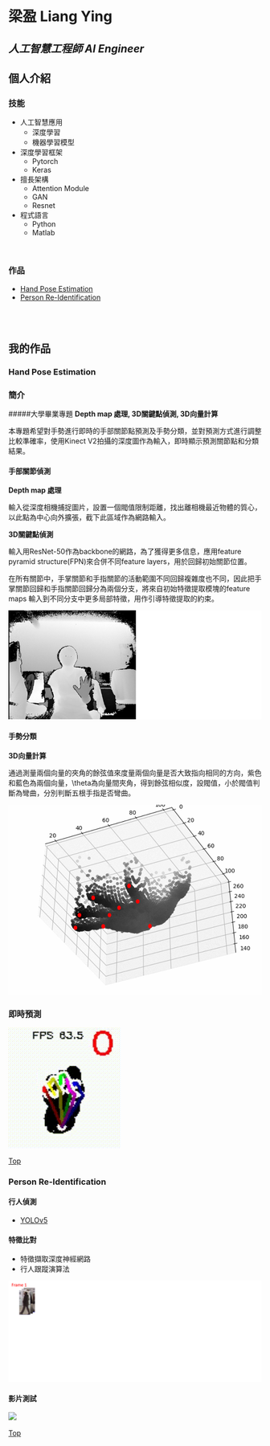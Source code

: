 # 梁盈 Liang Ying
## *人工智慧工程師 AI Engineer*

## 個人介紹


### 技能
* 人工智慧應用
  * 深度學習
  * 機器學習模型
* 深度學習框架
  * Pytorch
  * Keras
* 擅長架構
  * Attention Module
  * GAN
  * Resnet
* 程式語言
  * Python
  * Matlab  
<br>  
    
### 作品
- [Hand Pose Estimation](#hand-pose-estimation)
- [Person Re-Identification](#person-re-identification)

<br>
<br>

## 我的作品

### Hand Pose Estimation
### 簡介
#####大學畢業專題
**Depth map 處理, 3D關鍵點偵測, 3D向量計算**

本專題希望對手勢進行即時的手部關節點預測及手勢分類，並對預測方式進行調整比較準確率，使用Kinect V2拍攝的深度圖作為輸入，即時顯示預測關節點和分類結果。
#### 手部關節偵測
**Depth map 處理**

輸入從深度相機捕捉圖片，設置一個閥值限制距離，找出離相機最近物體的質心，以此點為中心向外擴張，截下此區域作為網路輸入。
  
**3D關鍵點偵測**

輸入用ResNet-50作為backbone的網路，為了獲得更多信息，應用feature pyramid structure(FPN)來合併不同feature layers，用於回歸初始關節位置。

在所有關節中，手掌關節和手指關節的活動範圍不同回歸複雜度也不同，因此把手掌關節回歸和手指關節回歸分為兩個分支，將來自初始特徵提取模塊的feature maps 輸入到不同分支中更多局部特徵，用作引導特徵提取的約束。


<img src="/depthmap2point.gif"/>
<br>

#### 手勢分類
**3D向量計算**

通過測量兩個向量的夾角的餘弦值來度量兩個向量是否大致指向相同的方向，紫色和藍色為兩個向量，\theta為向量間夾角，得到餘弦相似度，設閥值，小於閥值判斷為彎曲，分別判斷五根手指是否彎曲。

<img src="/gesture.gif"/>
<br>

### 即時預測
<img src="/handc.gif"/>

[Top](#梁盈-liang-ying)
<br>

### Person Re-Identification
#### 行人偵測
- [YOLOv5](https://github.com/ultralytics/yolov5)

#### 特徵比對
- 特徵擷取深度神經網路
- 行人跟蹤演算法

<img src="/reidflow.gif"/>
<br>

#### 影片測試
<img src="/terrace1-c1.gif"/>

[Top](#梁盈-liang-ying)